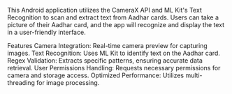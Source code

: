This Android application utilizes the CameraX API and ML Kit's Text Recognition to scan and extract text from Aadhar cards. Users can take a picture of their Aadhar card, and the app will recognize and display the text in a user-friendly interface.


Features
Camera Integration: Real-time camera preview for capturing images.
Text Recognition: Uses ML Kit to identify text on the Aadhar card.
Regex Validation: Extracts specific patterns, ensuring accurate data retrieval.
User Permissions Handling: Requests necessary permissions for camera and storage access.
Optimized Performance: Utilizes multi-threading for image processing.
